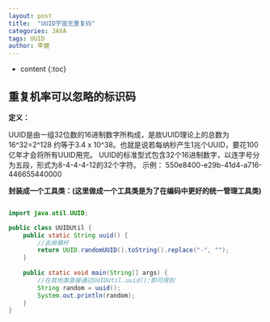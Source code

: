 ```yaml
---
layout: post
title:  "UUID宇宙无重复码"
categories: JAVA
tags: UUID
author: 李健
---
```

* content
{:toc}
## 重复机率可以忽略的标识码



**定义：**


> 
UUID是由一组32位数的16进制数字所构成，是故UUID理论上的总数为16^32=2^128
约等于3.4 x 10^38。也就是说若每纳秒产生1兆个UUID，要花100亿年才会将所有UUID用完。
UUID的标准型式包含32个16进制数字，以连字号分为五段，形式为8-4-4-4-12的32个字符。
示例：
550e8400-e29b-41d4-a716-446655440000


**封装成一个工具类：(这里做成一个工具类是为了在编码中更好的统一管理工具类)**

``` java

import java.util.UUID;

public class UUIDUtil {
    public static String uuid() {
        //去掉横杆
        return UUID.randomUUID().toString().replace("-", "");
    }
    
    public static void main(String[] args) {
        //在其他类直接通过UUIDUtil.uuid();即可得到
        String random = uuid();
        System.out.println(random);
    }
}
```
